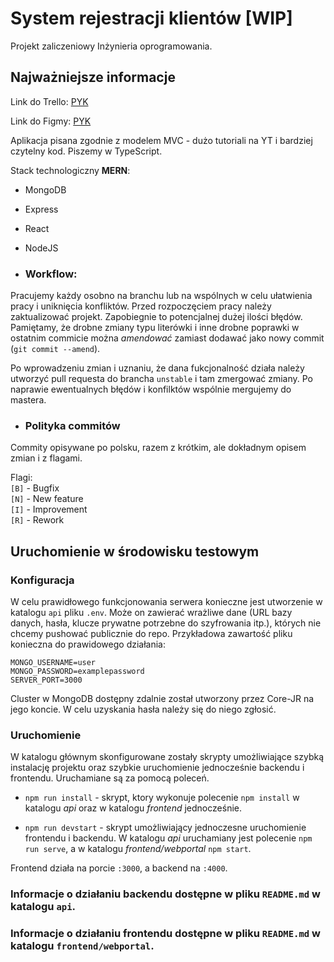 # System rejestracji klientów [WIP]

Projekt zaliczeniowy Inżynieria oprogramowania.

## Najważniejsze informacje

Link do Trello: [PYK](https://trello.com/projektinynieraiaoprogramowania)

Link do Figmy: [PYK](https://www.figma.com/file/Vjsph7n1hasTuwlSo9PbST/System-rejestracji-i-kolejkowania?node-id=116%3A369)

Aplikacja pisana zgodnie z modelem MVC - dużo tutoriali na YT i bardziej czytelny kod.
Piszemy w TypeScript.

Stack technologiczny **MERN**:

- MongoDB
- Express
- React
- NodeJS

- ### Workflow:

Pracujemy każdy osobno na branchu lub na wspólnych w celu ułatwienia pracy i uniknięcia konfliktów. Przed rozpoczęciem pracy należy zaktualizować projekt. Zapobiegnie to potencjalnej dużej ilości błędów.
Pamiętamy, że drobne zmiany typu literówki i inne drobne poprawki w ostatnim commicie można _amendować_ zamiast dodawać
jako nowy commit (`git commit --amend`).

Po wprowadzeniu zmian i uznaniu, że dana fukcjonalność działa należy utworzyć pull requesta do brancha `unstable` i tam
zmergować zmiany. Po naprawie ewentualnych błędów i konfilktów wspólnie mergujemy do mastera.

- ### Polityka commitów

Commity opisywane po polsku, razem z krótkim, ale dokładnym opisem zmian i z flagami.

Flagi:\
`[B]` - Bugfix\
`[N]` - New feature\
`[I]` - Improvement\
`[R]` - Rework

## Uruchomienie w środowisku testowym

### Konfiguracja

W celu prawidłowego funkcjonowania serwera konieczne jest utworzenie w katalogu `api` pliku `.env`. Może on zawierać
wrażliwe dane (URL bazy danych, hasła, klucze prywatne potrzebne do szyfrowania itp.), których nie chcemy pushować
publicznie do repo. Przykładowa zawartość pliku konieczna do prawidowego działania:

```
MONGO_USERNAME=user
MONGO_PASSWORD=examplepassword
SERVER_PORT=3000
```

Cluster w MongoDB dostępny zdalnie został utworzony przez Core-JR na jego koncie. W celu uzyskania hasła należy się do
niego zgłosić.

### Uruchomienie

W katalogu głównym skonfigurowane zostały skrypty umożliwiające szybką instalację projektu oraz szybkie uruchomienie jednocześnie backendu i frontendu. Uruchamiane są za pomocą poleceń.

- `npm run install` - skrypt, ktory wykonuje polecenie `npm install` w katalogu _api_ oraz w katalogu _frontend_ jednocześnie.

- `npm run devstart` - skrypt umożliwiający jednoczesne uruchomienie frontendu i backendu. W katalogu _api_ uruchamiany jest polecenie `npm run serve`, a w katalogu _frontend/webportal_ `npm start`.

Frontend działa na porcie `:3000`, a backend na `:4000`.

### Informacje o działaniu backendu dostępne w pliku `README.md` w katalogu `api`.

### Informacje o działaniu frontendu dostępne w pliku `README.md` w katalogu `frontend/webportal`.
